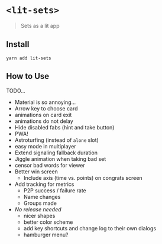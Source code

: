 # `<lit-sets>`

> Sets as a lit app

## Install

`yarn add lit-sets`

## How to Use

TODO...

+ Material is so annoying...
+ Arrow key to choose card
+ animations on card exit
+ animations do not delay
+ Hide disabled fabs (hint and take button)
+ PWA!
+ Astroturfing (instead of `alone` slot)
+ easy mode in multiplayer
+ Extend signaling fallback duration
+ Jiggle animation when taking bad set
+ censor bad words for viewer
+ Better win screen
  + Include axis (time vs. points) on congrats screen
+ Add tracking for metrics
  + P2P success / failure rate
  + Name changes
  + Groups made
+ *No release needed*
  + nicer shapes
  + better color scheme
  + add key shortcuts and change log to their own dialogs
  + hamburger menu?
